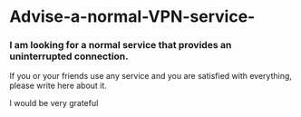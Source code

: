 # Advise-a-normal-VPN-service-

### I am looking for a normal service that provides an uninterrupted connection.  

If you or your friends use any service and you are satisfied with everything, please write here about it. 

I would be very grateful

